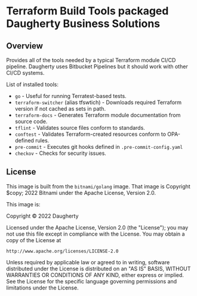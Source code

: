 # Terraform Build Tools packaged Daugherty Business Solutions

## Overview

Provides all of the tools needed by a typical Terraform module CI/CD pipeline.
Daugherty uses Bitbucket Pipelines but it should work with other CI/CD systems.

List of installed tools:

* `go` - Useful for running Terratest-based tests.
* `terraform-switcher` (alias tfswtich) - Downloads required Terraform version if not cached as sets in path.
* `terraform-docs` - Generates Terraform module documentation from source code.
* `tflint` - Validates source files conform to standards.
* `conftest` - Validates Terraform-created resources conform to OPA-defined rules.
* `pre-commit` - Executes git hooks defined in `.pre-commit-config.yaml`
* `checkov` - Checks for security issues.

## License

This image is built from the `bitnami/golang` image. That image is Copyright $copy; 2022 Bitnami
under the Apache License, Version 2.0.

This image is:

Copyright &copy; 2022 Daugherty

Licensed under the Apache License, Version 2.0 (the "License"); you may not use this file
except in compliance with the License. You may obtain a copy of the License at

`http://www.apache.org/licenses/LICENSE-2.0`

Unless required by applicable law or agreed to in writing, software distributed under
the License is distributed on an "AS IS" BASIS, WITHOUT WARRANTIES OR CONDITIONS OF ANY 
KIND, either express or implied. See the License for the specific language governing 
permissions and limitations under the License.
